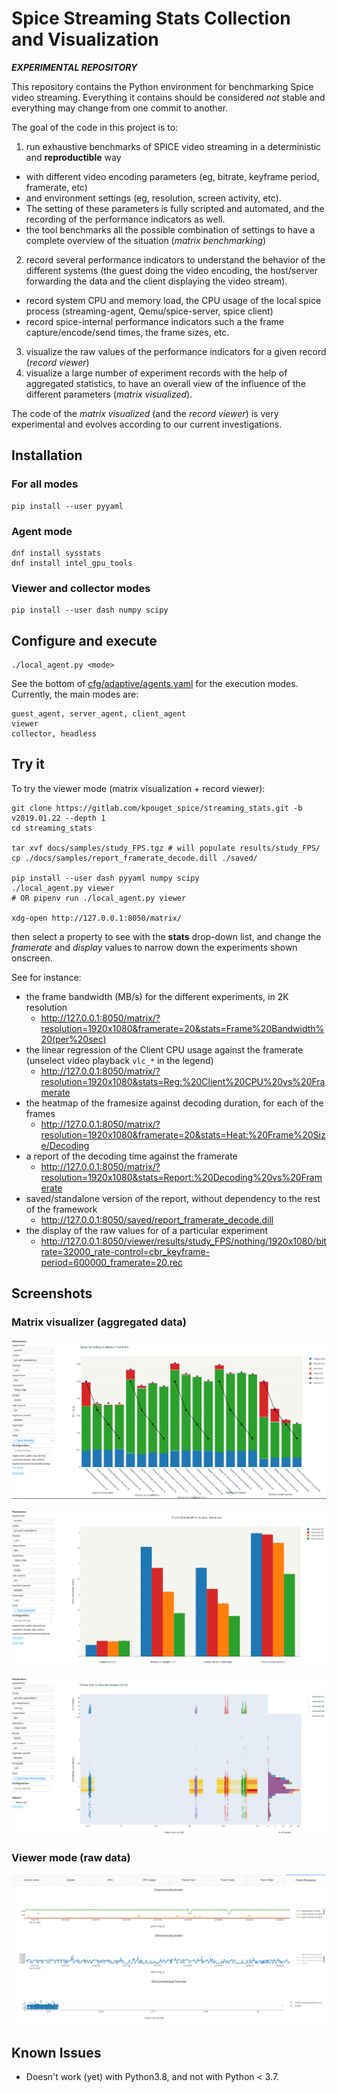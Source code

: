 Spice Streaming Stats Collection and Visualization
==================================================

***EXPERIMENTAL REPOSITORY***

This repository contains the Python environment for benchmarking Spice
video streaming. Everything it contains should be considered *not*
stable and everything may change from one commit to another.

The goal of the code in this project is to:

1. run exhaustive benchmarks of SPICE video streaming in a deterministic and
**reproductible** way
  - with different video encoding parameters (eg,
bitrate, keyframe period, framerate, etc)
  - and environment settings
(eg, resolution, screen activity, etc).
  - The setting of these parameters is fully scripted and automated,
and the recording of the performance indicators as well.
  - the tool benchmarks all the possible combination of settings to
    have a complete overview of the situation (*matrix benchmarking*)
2. record several performance indicators to understand the behavior of
the different systems (the guest doing the video encoding, the
host/server forwarding the data and the client displaying the video
stream).
  - record system CPU and memory load, the CPU usage of the local
    spice process (streaming-agent, Qemu/spice-server, spice client)
  - record spice-internal performance indicators such a the frame
    capture/encode/send times, the frame sizes, etc.
3. visualize the raw values of the performance indicators for a given
record (*record viewer*)
4. visualize a large number of experiment records with the help of
aggregated statistics, to have an overall view of the influence of the
different parameters (*matrix visualized*).

The code of the *matrix visualized* (and the *record viewer*) is very
experimental and evolves according to our current investigations.

Installation
------------

### For all modes


```
pip install --user pyyaml
```

### Agent mode

```
dnf install sysstats
dnf install intel_gpu_tools
```

### Viewer and collector modes

```
pip install --user dash numpy scipy
```

Configure and execute
---------------------

    ./local_agent.py <mode>

See the bottom of [cfg/adaptive/agents.yaml](cfg/adaptive/agents.yaml)
for the execution modes. Currently, the main modes are:

    guest_agent, server_agent, client_agent
    viewer
    collector, headless

Try it
------

To try the viewer mode (matrix visualization + record viewer):

    git clone https://gitlab.com/kpouget_spice/streaming_stats.git -b v2019.01.22 --depth 1
    cd streaming_stats

    tar xvf docs/samples/study_FPS.tgz # will populate results/study_FPS/
    cp ./docs/samples/report_framerate_decode.dill ./saved/

    pip install --user dash pyyaml numpy scipy
    ./local_agent.py viewer
    # OR pipenv run ./local_agent.py viewer

    xdg-open http://127.0.0.1:8050/matrix/

then select a property to see with the **stats** drop-down list, and
change the *framerate* and *display* values to narrow down the
experiments shown onscreen.

See for instance:

* the frame bandwidth (MB/s) for the different experiments, in 2K resolution
  * http://127.0.0.1:8050/matrix/?resolution=1920x1080&framerate=20&stats=Frame%20Bandwidth%20(per%20sec)
* the linear regression of the Client CPU usage against the framerate (unselect video playback `vlc_*` in the legend)
  * http://127.0.0.1:8050/matrix/?resolution=1920x1080&stats=Reg:%20Client%20CPU%20vs%20Framerate
* the heatmap of the framesize against decoding duration, for each of the frames
  * http://127.0.0.1:8050/matrix/?resolution=1920x1080&framerate=20&stats=Heat:%20Frame%20Size/Decoding
* a report of the decoding time against the framerate
  * http://127.0.0.1:8050/matrix/?resolution=1920x1080&stats=Report:%20Decoding%20vs%20Framerate
* saved/standalone version of the report, without dependency to the rest of the framework
  * http://127.0.0.1:8050/saved/report_framerate_decode.dill
* the display of the raw values for of a particular experiment
  * http://127.0.0.1:8050/viewer/results/study_FPS/nothing/1920x1080/bitrate=32000_rate-control=cbr_keyframe-period=600000_framerate=20.rec


Screenshots
-----------

### Matrix visualizer (aggregated data)

![Guest encoding stack](docs/screenshots/encoding-stack.png)

![Frame bandwidth by display and framerate](docs/screenshots/guest_bw.png)

![Frame size vs Decode duration](docs/screenshots/frame_size_2k.png)


### Viewer mode (raw data)

![Frame processing](docs/screenshots/frame_process.png)

Known Issues
------------

* Doesn't work (yet) with Python3.8, and not with Python < 3.7.
